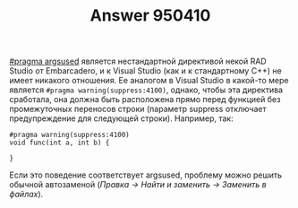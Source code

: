 ﻿---
title: "Answer 950410"
se.owner.user_id: 240512
se.owner.display_name: "MSDN.WhiteKnight"
se.owner.link: "https://ru.stackoverflow.com/users/240512/msdn-whiteknight"
se.answer_id: 950410
se.question_id: 776377
se.post_type: answer
se.score: 2
se.is_accepted: False
---
<p><a href="http://docs.embarcadero.com/products/rad_studio/delphiAndcpp2009/HelpUpdate2/EN/html/devwin32/pndsnpragmaargsused_xml.html" rel="nofollow noreferrer">#pragma argsused</a> является нестандартной директивой некой RAD Studio от Embarcadero, и к Visual Studio (как и к стандартному С++) не имеет никакого отношения. Ее аналогом в Visual Studio в какой-то мере является <code>#pragma warning(suppress:4100)</code>, однако, чтобы эта директива сработала, она должна быть расположена прямо перед функцией без промежуточных переносов строки (параметр suppress отключает предупреждение для следующей строки). Например, так:</p>

<pre><code>#pragma warning(suppress:4100)
void func(int a, int b) {

}
</code></pre>

<p>Если это поведение соответствует argsused, проблему можно решить обычной автозаменой (<em>Правка -> Найти и заменить -> Заменить в файлах</em>).</p>
